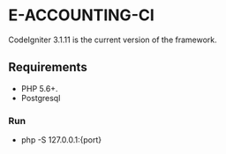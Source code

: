 # E-ACCOUNTING-CI

CodeIgniter 3.1.11 is the current version of the framework.

## Requirements

* PHP 5.6+.
* Postgresql

### Run 
- php -S 127.0.0.1:{port}
